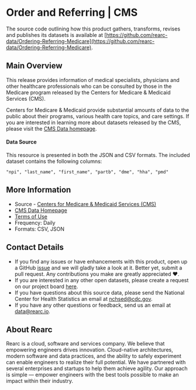 

Order and Referring | CMS
===================================================

The source code outlining how this product gathers, transforms, revises
and publishes its datasets is available at
[https://github.com/rearc-data/Ordering-Referring-Medicare](https://github.com/rearc-data/Ordering-Referring-Medicare).

Main Overview
-------------

This release provides information of medical specialists, physicians and other healthcare professionals who can be consulted by those in the Medicare program released by
the Centers for Medicare & Medicaid Services (CMS).


Centers for Medicare & Medicaid provide substantial amounts of data to
the public about their programs, various health care topics, and care
settings. If you are interested in learning more about datasets released
by the CMS, please visit the [CMS Data homepage](https://data.cms.gov/).

#### Data Source

This resource is presented in both the JSON and CSV formats. The
included dataset contains the following columns:

`"npi", "last_name", "first_name", "partb", "dme", "hha", "pmd"`

More Information
----------------

-   Source - [Centers for Medicare & Medicaid Services
    (CMS)](https://data.cms.gov/Medicare-Enrollment/Order-and-Referring/qcn7-gc3g)
-   [CMS Data Homepage](https://data.cms.gov/)
-   [Terms of Use](https://www.usa.gov/government-works)
-   Frequency: Daily
-   Formats: CSV, JSON

Contact Details
---------------

-   If you find any issues or have enhancements with this product, open
    up a GitHub
    [issue](https://github.com/rearc-data/ordering-referring-medicare/issues)
    and we will gladly take a look at it. Better yet, submit a pull
    request. Any contributions you make are greatly appreciated :heart:.
-   If you are interested in any other open datasets, please create a
    request on our project board
    [here](https://github.com/rearc-data/covid-datasets-aws-data-exchange/projects/1).
-   If you have questions about this source data, please send the
    National Center for Health Statistics an email at nchsed@cdc.gov.
-   If you have any other questions or feedback, send us an email at
    data@rearc.io.

About Rearc
-----------

Rearc is a cloud, software and services company. We believe that
empowering engineers drives innovation. Cloud-native architectures,
modern software and data practices, and the ability to safely experiment
can enable engineers to realize their full potential. We have partnered
with several enterprises and startups to help them achieve agility. Our
approach is simple — empower engineers with the best tools possible to
make an impact within their industry.
